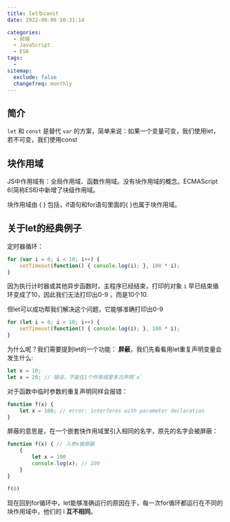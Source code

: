 ```yaml
---
title: let与const
date: 2022-06-06 10:31:14

categories:
  - 前端
  - JavaScript
  - ES6
tags:
  - 
sitemap:
  exclude: false
  changefreq: monthly
---
```


## 简介

`let` 和 `const` 是替代 `var` 的方案，简单来说：如果一个变量可变，我们使用let，若不可变，我们使用const

## 块作用域

JS中作用域有：全局作用域、函数作用域。没有块作用域的概念。ECMAScript 6(简称ES6)中新增了块级作用域。

块作用域由 { } 包括，if语句和for语句里面的{ }也属于块作用域。

## 关于let的经典例子

定时器循环：

```js
for (var i = 0; i < 10; i++) {
    setTimeout(function() { console.log(i); }, 100 * i);
}

```

因为执行计时器或其他异步函数时，主程序已经结束，打印的对象 `i` 早已结束循环变成了10，因此我们无法打印出0-9 ，而是10个10.

但let可以成功帮我们解决这个问题，它能够准确打印出0-9

```js
for (let i = 0; i < 10; i++) {
    setTimeout(function() { console.log(i); }, 100 * i);
}
```

为什么呢？我们需要提到let的一个功能： **屏蔽**，我们先看看用let重复声明变量会发生什么:

```js
let x = 10;
let x = 20; // 错误，不能在1个作用域里多次声明`x`
```

对于函数中临时参数的重复声明同样会报错：

```js
function f(x) {
    let x = 100; // error: interferes with parameter declaration
}
```

屏蔽的意思是，在一个嵌套快作用域里引入相同的名字，原先的名字会被屏蔽：

```js
function f(x) { // 入参x被屏蔽
    {
        let x = 100
        console.log(x); // 100
    }
}

f(0)
```

现在回到for循环中，let能够准确运行的原因在于，每一次for循环都运行在不同的块作用域中，他们的 i **互不相同**。
